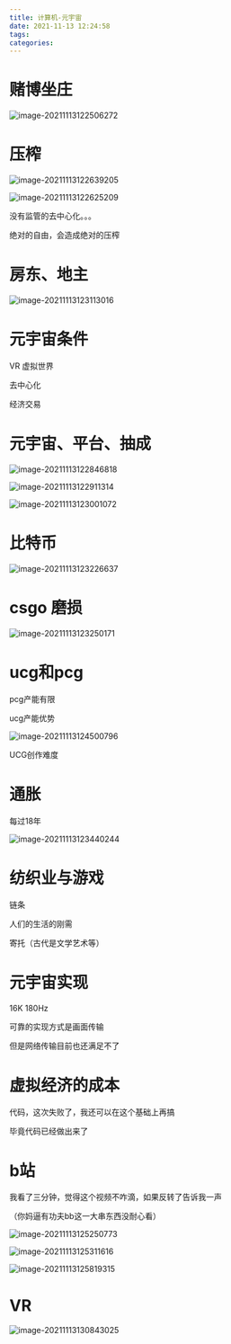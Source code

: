 ```yaml
---
title: 计算机-元宇宙
date: 2021-11-13 12:24:58
tags:
categories:
---
```






# 赌博坐庄

![image-20211113122506272](https://picgo-freejim.oss-cn-beijing.aliyuncs.com/to_upload/image-20211113122506272.png)







# 压榨

![image-20211113122639205](https://picgo-freejim.oss-cn-beijing.aliyuncs.com/to_upload/image-20211113122639205.png)



![image-20211113122625209](https://picgo-freejim.oss-cn-beijing.aliyuncs.com/to_upload/image-20211113122625209.png)



没有监管的去中心化。。。

绝对的自由，会造成绝对的压榨







# 房东、地主

![image-20211113123113016](https://picgo-freejim.oss-cn-beijing.aliyuncs.com/to_upload/image-20211113123113016.png)



# 元宇宙条件

VR 虚拟世界

去中心化

经济交易





# 元宇宙、平台、抽成

![image-20211113122846818](https://picgo-freejim.oss-cn-beijing.aliyuncs.com/to_upload/image-20211113122846818.png)

![image-20211113122911314](https://picgo-freejim.oss-cn-beijing.aliyuncs.com/to_upload/image-20211113122911314.png)



![image-20211113123001072](https://picgo-freejim.oss-cn-beijing.aliyuncs.com/to_upload/image-20211113123001072.png)





# 比特币

![image-20211113123226637](https://picgo-freejim.oss-cn-beijing.aliyuncs.com/to_upload/image-20211113123226637.png)





# csgo 磨损

![image-20211113123250171](https://picgo-freejim.oss-cn-beijing.aliyuncs.com/to_upload/image-20211113123250171.png)





# ucg和pcg

pcg产能有限

ucg产能优势

![image-20211113124500796](https://picgo-freejim.oss-cn-beijing.aliyuncs.com/to_upload/image-20211113124500796.png)



UCG创作难度







# 通胀

每过18年

![image-20211113123440244](https://picgo-freejim.oss-cn-beijing.aliyuncs.com/to_upload/image-20211113123440244.png)





# 纺织业与游戏

链条

人们的生活的刚需

寄托（古代是文学艺术等）





# 元宇宙实现

16K 180Hz

可靠的实现方式是画面传输

但是网络传输目前也还满足不了



# 虚拟经济的成本

代码，这次失败了，我还可以在这个基础上再搞

毕竟代码已经做出来了





# b站

我看了三分钟，觉得这个视频不咋滴，如果反转了告诉我一声

（你妈逼有功夫bb这一大串东西没耐心看）

![image-20211113125250773](https://picgo-freejim.oss-cn-beijing.aliyuncs.com/to_upload/image-20211113125250773.png)

![image-20211113125311616](https://picgo-freejim.oss-cn-beijing.aliyuncs.com/to_upload/image-20211113125311616.png)



![image-20211113125819315](https://picgo-freejim.oss-cn-beijing.aliyuncs.com/to_upload/image-20211113125819315.png)





# VR

![image-20211113130843025](https://picgo-freejim.oss-cn-beijing.aliyuncs.com/to_upload/image-20211113130843025.png)